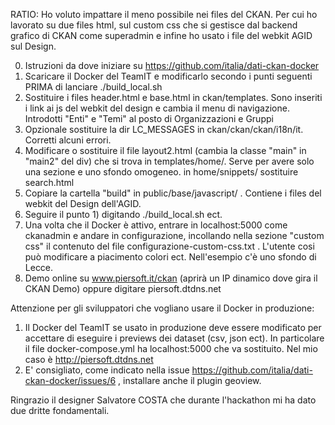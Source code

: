 RATIO:
Ho voluto impattare il meno possibile nei files del CKAN. Per cui ho lavorato su due files html, sul custom css che si gestisce dal backend grafico di CKAN come superadmin e infine ho usato i file del webkit AGID sul Design.


0) Istruzioni da dove iniziare su https://github.com/italia/dati-ckan-docker
1) Scaricare il Docker del TeamIT e modificarlo secondo i punti seguenti PRIMA di lanciare ./build_local.sh
2) Sostituire i files header.html e base.html in ckan/templates. Sono inseriti i link ai js del webkit del design e cambia il menu di navigazione. Introdotti "Enti" e "Temi" al posto di Organizzazioni e Gruppi
3) Opzionale sostituire la dir LC_MESSAGES in ckan/ckan/ckan/i18n/it. Corretti alcuni errori.
4) Modificare o sostituire il file layout2.html (cambia la classe "main" in "main2" del div) che si trova in templates/home/. Serve per avere solo una sezione e uno sfondo omogeneo. in home/snippets/ sostituire search.html
5) Copiare la cartella "build" in public/base/javascript/ . Contiene i files del webkit del Design dell'AGID.
4) Seguire il punto 1) digitando  ./build_local.sh ect.
5) Una volta che il Docker è attivo, entrare in localhost:5000 come ckanadmin e andare in configurazione, incollando nella sezione "custom css" il contenuto del file configurazione-custom-css.txt . L'utente cosi può modificare a piacimento colori ect. Nell'esempio c'è uno sfondo di Lecce.
6) Demo online su www.piersoft.it/ckan (aprirà un IP dinamico dove gira il CKAN Demo) oppure digitare piersoft.dtdns.net


Attenzione per gli sviluppatori che vogliano usare il Docker in produzione:
1) Il Docker del TeamIT se usato in produzione deve essere modificato per accettare di eseguire i previews dei dataset (csv, json ect). In particolare il file docker-compose.yml ha localhost:5000 che va sostituito. Nel mio caso è http://piersoft.dtdns.net
2) E' consigliato, come indicato nella issue https://github.com/italia/dati-ckan-docker/issues/6 , installare anche il plugin geoview.


Ringrazio il designer Salvatore COSTA che durante l'hackathon mi ha dato due dritte fondamentali.
